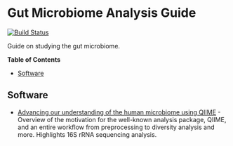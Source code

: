 # Gut Microbiome Analysis Guide

[![Build Status](https://travis-ci.org/erictleung/gut-microbiome.svg?branch=master)](https://travis-ci.org/erictleung/gut-microbiome)

Guide on studying the gut microbiome.

**Table of Contents**

- [Software](#software)

## Software

- [Advancing our understanding of the human microbiome using
  QIIME][navas-molina] - Overview of the motivation for the well-known analysis
  package, QIIME, and an entire workflow from preprocessing to diversity
  analysis and more. Highlights 16S rRNA sequencing analysis.

[navas-molina]: https://www.ncbi.nlm.nih.gov/pubmed/?term=PMC4517945
